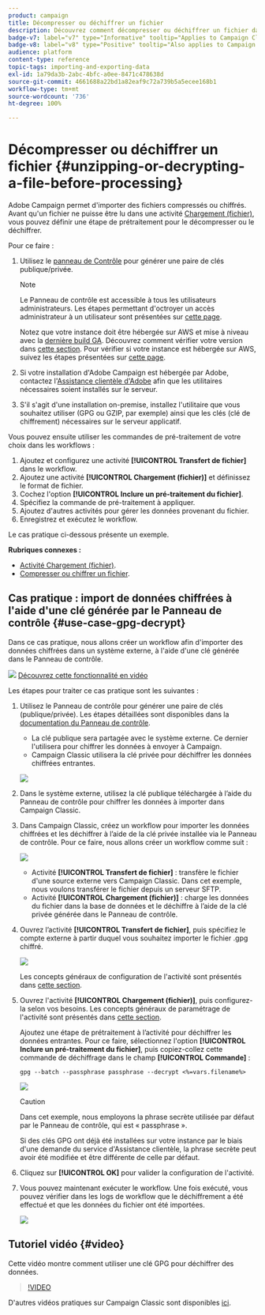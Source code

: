 ```yaml
---
product: campaign
title: Décompresser ou déchiffrer un fichier
description: Découvrez comment décompresser ou déchiffrer un fichier dans Campaign  avant de le traiter
badge-v7: label="v7" type="Informative" tooltip="Applies to Campaign Classic v7"
badge-v8: label="v8" type="Positive" tooltip="Also applies to Campaign v8"
audience: platform
content-type: reference
topic-tags: importing-and-exporting-data
exl-id: 1a79da3b-2abc-4bfc-a0ee-8471c478638d
source-git-commit: 4661688a22bd1a82eaf9c72a739b5a5ecee168b1
workflow-type: tm+mt
source-wordcount: '736'
ht-degree: 100%

---
```


# Décompresser ou déchiffrer un fichier {#unzipping-or-decrypting-a-file-before-processing}



Adobe Campaign permet d&#39;importer des fichiers compressés ou chiffrés. Avant qu&#39;un fichier ne puisse être lu dans une activité [Chargement (fichier)](../../workflow/using/data-loading--file-.md), vous pouvez définir une étape de prétraitement pour le décompresser ou le déchiffrer.

Pour ce faire :

1. Utilisez le [panneau de Contrôle](https://experienceleague.adobe.com/docs/control-panel/using/instances-settings/gpg-keys-management.html?lang=fr#decrypting-data) pour générer une paire de clés publique/privée.

   >[!NOTE]
   >
   >Le Panneau de contrôle est accessible à tous les utilisateurs administrateurs. Les étapes permettant d&#39;octroyer un accès administrateur à un utilisateur sont présentées sur [cette page](https://experienceleague.adobe.com/docs/control-panel/using/discover-control-panel/managing-permissions.html?lang=fr#discover-control-panel).
   >
   >Notez que votre instance doit être hébergée sur AWS et mise à niveau avec la [dernière build GA](../../rn/using/rn-overview.md). Découvrez comment vérifier votre version dans [cette section](../../platform/using/launching-adobe-campaign.md#getting-your-campaign-version). Pour vérifier si votre instance est hébergée sur AWS, suivez les étapes présentées sur [cette page](https://experienceleague.adobe.com/docs/control-panel/using/faq.html?lang=fr).

1. Si votre installation d&#39;Adobe Campaign est hébergée par Adobe, contactez l&#39;[Assistance clientèle d&#39;Adobe](https://helpx.adobe.com/fr/enterprise/admin-guide.html/enterprise/using/support-for-experience-cloud.ug.html) afin que les utilitaires nécessaires soient installés sur le serveur.
1. S&#39;il s&#39;agit d&#39;une installation on-premise, installez l&#39;utilitaire que vous souhaitez utiliser (GPG ou GZIP, par exemple) ainsi que les clés (clé de chiffrement) nécessaires sur le serveur applicatif.

Vous pouvez ensuite utiliser les commandes de pré-traitement de votre choix dans les workflows :

1. Ajoutez et configurez une activité **[!UICONTROL Transfert de fichier]** dans le workflow.
1. Ajoutez une activité **[!UICONTROL Chargement (fichier)]** et définissez le format de fichier.
1. Cochez l&#39;option **[!UICONTROL Inclure un pré-traitement du fichier]**.
1. Spécifiez la commande de pré-traitement à appliquer.
1. Ajoutez d&#39;autres activités pour gérer les données provenant du fichier.
1. Enregistrez et exécutez le workflow.

Le cas pratique ci-dessous présente un exemple.

**Rubriques connexes :**

* [Activité Chargement (fichier)](../../workflow/using/data-loading--file-.md).
* [Compresser ou chiffrer un fichier](../../workflow/using/how-to-use-workflow-data.md#zipping-or-encrypting-a-file).

## Cas pratique : import de données chiffrées à l&#39;aide d&#39;une clé générée par le Panneau de contrôle {#use-case-gpg-decrypt}

Dans ce cas pratique, nous allons créer un workflow afin d&#39;importer des données chiffrées dans un système externe, à l&#39;aide d&#39;une clé générée dans le Panneau de contrôle.

![](assets/do-not-localize/how-to-video.png) [Découvrez cette fonctionnalité en vidéo](#video)

Les étapes pour traiter ce cas pratique sont les suivantes :

1. Utilisez le Panneau de contrôle pour générer une paire de clés (publique/privée). Les étapes détaillées sont disponibles dans la [documentation du Panneau de contrôle](https://experienceleague.adobe.com/docs/control-panel/using/instances-settings/gpg-keys-management.html?lang=fr#decrypting-data).

   * La clé publique sera partagée avec le système externe. Ce dernier l&#39;utilisera pour chiffrer les données à envoyer à Campaign.
   * Campaign Classic utilisera la clé privée pour déchiffrer les données chiffrées entrantes.

   ![](assets/gpg_generate.png)

1. Dans le système externe, utilisez la clé publique téléchargée à l’aide du Panneau de contrôle pour chiffrer les données à importer dans Campaign Classic.

1. Dans Campaign Classic, créez un workflow pour importer les données chiffrées et les déchiffrer à l’aide de la clé privée installée via le Panneau de contrôle. Pour ce faire, nous allons créer un workflow comme suit :

   ![](assets/gpg_import_workflow.png)

   * Activité **[!UICONTROL Transfert de fichier]** : transfère le fichier d&#39;une source externe vers Campaign Classic. Dans cet exemple, nous voulons transférer le fichier depuis un serveur SFTP.
   * Activité **[!UICONTROL Chargement (fichier)]** : charge les données du fichier dans la base de données et le déchiffre à l’aide de la clé privée générée dans le Panneau de contrôle.

1. Ouvrez l’activité **[!UICONTROL Transfert de fichier]**, puis spécifiez le compte externe à partir duquel vous souhaitez importer le fichier .gpg chiffré.

   ![](assets/gpg_key_transfer.png)

   Les concepts généraux de configuration de l&#39;activité sont présentés dans [cette section](../../workflow/using/file-transfer.md).

1. Ouvrez l&#39;activité **[!UICONTROL Chargement (fichier)]**, puis configurez-la selon vos besoins. Les concepts généraux de paramétrage de l&#39;activité sont présentés dans [cette section](../../workflow/using/data-loading--file-.md).

   Ajoutez une étape de prétraitement à l’activité pour déchiffrer les données entrantes. Pour ce faire, sélectionnez l&#39;option **[!UICONTROL Inclure un pré-traitement du fichier]**, puis copiez-collez cette commande de déchiffrage dans le champ **[!UICONTROL Commande]** :

   `gpg --batch --passphrase passphrase --decrypt <%=vars.filename%>`

   ![](assets/gpg_load.png)

   >[!CAUTION]
   >
   >Dans cet exemple, nous employons la phrase secrète utilisée par défaut par le Panneau de contrôle, qui est « passphrase ».
   >
   >Si des clés GPG ont déjà été installées sur votre instance par le biais d&#39;une demande du service d&#39;Assistance clientèle, la phrase secrète peut avoir été modifiée et être différente de celle par défaut.

1. Cliquez sur **[!UICONTROL OK]** pour valider la configuration de l&#39;activité.

1. Vous pouvez maintenant exécuter le workflow. Une fois exécuté, vous pouvez vérifier dans les logs de workflow que le déchiffrement a été effectué et que les données du fichier ont été importées.

   ![](assets/gpg_run.png)

## Tutoriel vidéo {#video}

Cette vidéo montre comment utiliser une clé GPG pour déchiffrer des données.

>[!VIDEO](https://video.tv.adobe.com/v/36482?quality=12)

D&#39;autres vidéos pratiques sur Campaign Classic sont disponibles [ici](https://experienceleague.adobe.com/docs/campaign-classic-learn/tutorials/overview.html?lang=fr).
